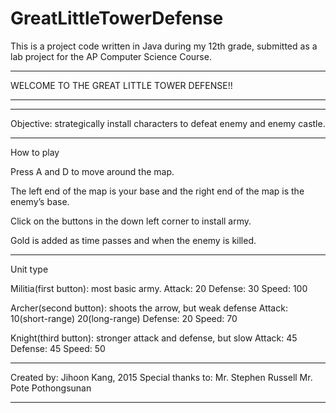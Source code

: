 # GreatLittleTowerDefense
This is a project code written in Java during my 12th grade, submitted as a lab project for the AP Computer Science Course.

************************************************************************
WELCOME TO THE GREAT LITTLE TOWER DEFENSE!!
************************************************************************
__________________________________________________
Objective: strategically install characters to defeat
enemy and enemy castle.
__________________________________________________
How to play

Press A and D to move around the map.

The left end of the map is your base and
the right end of the map is the enemy’s base.

Click on the buttons in the down left corner to 
install army.

Gold is added as time passes and 
when the enemy is killed.
_________________________________________________
Unit type

Militia(first button): most basic army.
Attack:	20
Defense:	30
Speed:	100

Archer(second button): shoots the arrow, but weak defense
Attack:	10(short-range)
		20(long-range)
Defense:	20
Speed:	70

Knight(third button): stronger attack and defense, but slow
Attack:	45
Defense:	45
Speed:	50
_________________________________________________

Created by:		Jihoon Kang, 2015
Special thanks to:	Mr. Stephen Russell
			            	Mr. Pote Pothongsunan
_________________________________________________
